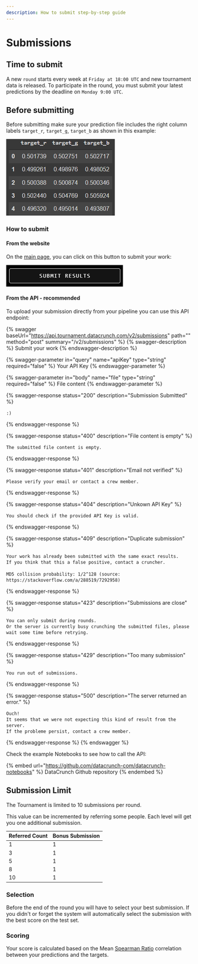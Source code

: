 ```yaml
---
description: How to submit step-by-step guide
---
```


# Submissions

## Time to submit

A new `round` starts every week at `Friday at 18:00 UTC` and new tournament data is released. To participate in the round, you must submit your latest predictions by the deadline on `Monday 9:00 UTC`.

## Before submitting

Before submitting make sure your prediction file includes the right column labels `target_r`_,_ `target_g`, `target_b` as shown in this example:

![Example of prediction file](<../../.gitbook/assets/image (29) (1).png>)

### How to submit

#### From the website

On the [main page](http://tournament.datacrunch.com), you can click on this button to submit your work:

![](<../../.gitbook/assets/image (1).png>)

#### From the API - recommended

To upload your submission directly from your pipeline you can use this API endpoint:

{% swagger baseUrl="https://api.tournament.datacrunch.com/v2/submissions" path="" method="post" summary="/v2/submissions" %}
{% swagger-description %}
Submit your work
{% endswagger-description %}

{% swagger-parameter in="query" name="apiKey" type="string" required="false" %}
Your API Key
{% endswagger-parameter %}

{% swagger-parameter in="body" name="file" type="string" required="false" %}
File content
{% endswagger-parameter %}

{% swagger-response status="200" description="Submission Submitted" %}
```
:)
```
{% endswagger-response %}

{% swagger-response status="400" description="File content is empty" %}
```
The submitted file content is empty.
```
{% endswagger-response %}

{% swagger-response status="401" description="Email not verified" %}
```
Please verify your email or contact a crew member.
```
{% endswagger-response %}

{% swagger-response status="404" description="Unkown API Key" %}
```
You should check if the provided API Key is valid.
```
{% endswagger-response %}

{% swagger-response status="409" description="Duplicate submission" %}
```
Your work has already been submitted with the same exact results.
If you think that this a false positive, contact a cruncher.

MD5 collision probability: 1/2^128 (source: https://stackoverflow.com/a/288519/7292958)
```
{% endswagger-response %}

{% swagger-response status="423" description="Submissions are close" %}
```
You can only submit during rounds.
Or the server is currently busy crunching the submitted files, please wait some time before retrying.
```
{% endswagger-response %}

{% swagger-response status="429" description="Too many submission" %}
```
You run out of submissions.
```
{% endswagger-response %}

{% swagger-response status="500" description="The server returned an error." %}
```
Ouch!
It seems that we were not expecting this kind of result from the server.
If the probleme persist, contact a crew member.
```
{% endswagger-response %}
{% endswagger %}

Check the example Notebooks to see how to call the API:

{% embed url="https://github.com/datacrunch-com/datacrunch-notebooks" %}
DataCrunch Github repository
{% endembed %}

## Submission Limit

The Tournament is limited to 10 submissions per round.

This value can be incremented by referring some people. Each level will get you one additional submission.

| Referred Count | Bonus Submission |
| -------------- | ---------------- |
| 1              | 1                |
| 3              | 1                |
| 5              | 1                |
| 8              | 1                |
| 10             | 1                |

### Selection

Before the end of the round you will have to select your best submission. If you didn't or forget the system will automatically select the submission with the best score on the test set.

### Scoring

Your score is calculated based on the Mean [Spearman Ratio](https://docs.scipy.org/doc/scipy/reference/generated/scipy.stats.spearmanr.html) correlation between your predictions and the targets.
